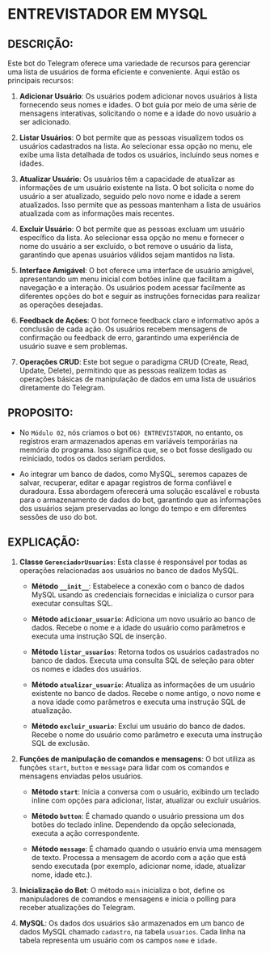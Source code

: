 # ENTREVISTADOR EM MYSQL
## DESCRIÇÃO:
Este bot do Telegram oferece uma variedade de recursos para gerenciar uma lista de usuários de forma eficiente e conveniente. Aqui estão os principais recursos:

1. **Adicionar Usuário**: Os usuários podem adicionar novos usuários à lista fornecendo seus nomes e idades. O bot guia por meio de uma série de mensagens interativas, solicitando o nome e a idade do novo usuário a ser adicionado.

2. **Listar Usuários**: O bot permite que as pessoas visualizem todos os usuários cadastrados na lista. Ao selecionar essa opção no menu, ele exibe uma lista detalhada de todos os usuários, incluindo seus nomes e idades.

3. **Atualizar Usuário**: Os usuários têm a capacidade de atualizar as informações de um usuário existente na lista. O bot solicita o nome do usuário a ser atualizado, seguido pelo novo nome e idade a serem atualizados. Isso permite que as pessoas mantenham a lista de usuários atualizada com as informações mais recentes.

4. **Excluir Usuário**: O bot permite que as pessoas excluam um usuário específico da lista. Ao selecionar essa opção no menu e fornecer o nome do usuário a ser excluído, o bot remove o usuário da lista, garantindo que apenas usuários válidos sejam mantidos na lista.

5. **Interface Amigável**: O bot oferece uma interface de usuário amigável, apresentando um menu inicial com botões inline que facilitam a navegação e a interação. Os usuários podem acessar facilmente as diferentes opções do bot e seguir as instruções fornecidas para realizar as operações desejadas.

6. **Feedback de Ações**: O bot fornece feedback claro e informativo após a conclusão de cada ação. Os usuários recebem mensagens de confirmação ou feedback de erro, garantindo uma experiência de usuário suave e sem problemas.

7. **Operações CRUD**: Este bot segue o paradigma CRUD (Create, Read, Update, Delete), permitindo que as pessoas realizem todas as operações básicas de manipulação de dados em uma lista de usuários diretamente do Telegram.

## PROPOSITO:
- No `Módulo 02`, nós criamos o bot `O6) ENTREVISTADOR`, no entanto, os registros eram armazenados apenas em variáveis temporárias na memória do programa. Isso significa que, se o bot fosse desligado ou reiniciado, todos os dados seriam perdidos. 

- Ao integrar um banco de dados, como MySQL, seremos capazes de salvar, recuperar, editar e apagar registros de forma confiável e duradoura. Essa abordagem oferecerá uma solução escalável e robusta para o armazenamento de dados do bot, garantindo que as informações dos usuários sejam preservadas ao longo do tempo e em diferentes sessões de uso do bot.

## EXPLICAÇÃO:
1. **Classe `GerenciadorUsuarios`**: Esta classe é responsável por todas as operações relacionadas aos usuários no banco de dados MySQL.

   - **Método `__init__`**: Estabelece a conexão com o banco de dados MySQL usando as credenciais fornecidas e inicializa o cursor para executar consultas SQL.

   - **Método `adicionar_usuario`**: Adiciona um novo usuário ao banco de dados. Recebe o nome e a idade do usuário como parâmetros e executa uma instrução SQL de inserção.

   - **Método `listar_usuarios`**: Retorna todos os usuários cadastrados no banco de dados. Executa uma consulta SQL de seleção para obter os nomes e idades dos usuários.

   - **Método `atualizar_usuario`**: Atualiza as informações de um usuário existente no banco de dados. Recebe o nome antigo, o novo nome e a nova idade como parâmetros e executa uma instrução SQL de atualização.

   - **Método `excluir_usuario`**: Exclui um usuário do banco de dados. Recebe o nome do usuário como parâmetro e executa uma instrução SQL de exclusão.

2. **Funções de manipulação de comandos e mensagens**: O bot utiliza as funções `start`, `button` e `message` para lidar com os comandos e mensagens enviadas pelos usuários.

   - **Método `start`**: Inicia a conversa com o usuário, exibindo um teclado inline com opções para adicionar, listar, atualizar ou excluir usuários.

   - **Método `button`**: É chamado quando o usuário pressiona um dos botões do teclado inline. Dependendo da opção selecionada, executa a ação correspondente.

   - **Método `message`**: É chamado quando o usuário envia uma mensagem de texto. Processa a mensagem de acordo com a ação que está sendo executada (por exemplo, adicionar nome, idade, atualizar nome, idade etc.).

3. **Inicialização do Bot**: O método `main` inicializa o bot, define os manipuladores de comandos e mensagens e inicia o polling para receber atualizações do Telegram.

4. **MySQL**: Os dados dos usuários são armazenados em um banco de dados MySQL chamado `cadastro`, na tabela `usuarios`. Cada linha na tabela representa um usuário com os campos `nome` e `idade`.

